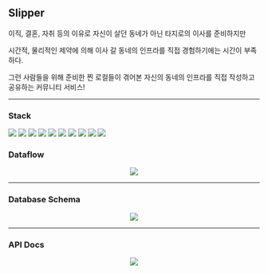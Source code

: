 
## Slipper
이직, 결혼, 자취 등의 이유로 자신이 살던 동네가 아닌 타지로의 이사를 준비하지만

시간적, 물리적인 제약에 의해 이사 갈 동네의 인프라를 직접 경험하기에는 시간이 부족하다.

그런 사람들을 위해 준비한 찐 로컬들이 겪어본 자신의 동네의 인프라를 직접 작성하고 공유하는 커뮤니티 서비스!

---



### Stack
<img src="https://img.shields.io/badge/Javascript-F7DF1E?style=for-the-badge&logo=Javascript&logoColor=black">
<img src="https://img.shields.io/badge/Typescript-3178C6?style=for-the-badge&logo=Typescript&logoColor=black">
<img src="https://img.shields.io/badge/NestJS-E0234E?style=for-the-badge&logo=NestJS&logoColor=black">
<img src="https://img.shields.io/badge/GraphQL-E10098?style=for-the-badge&logo=GraphQL&logoColor=black">
<img src="https://img.shields.io/badge/Docker-2496ED?style=for-the-badge&logo=Docker&logoColor=black">
<img src="https://img.shields.io/badge/MySQL-4479A1?style=for-the-badge&logo=MySQL&logoColor=black">
<img src="https://img.shields.io/badge/ElasticSearch-005571?style=for-the-badge&logo=ElasticSearch&logoColor=black">
<img src="https://img.shields.io/badge/Logstash-005571?style=for-the-badge&logo=Logstash&logoColor=black">
<img src="https://img.shields.io/badge/Redis-DC382D?style=for-the-badge&logo=Redis&logoColor=black">
<img src="https://img.shields.io/badge/Google Cloud Platform-4285F4?style=for-the-badge&logo=Google&logoColor=black">


### Dataflow

<center>
<img src="https://s3.us-west-2.amazonaws.com/secure.notion-static.com/cfcd1f75-12a3-4d57-8893-d918a015a206/7%E1%84%90%E1%85%B5%E1%86%B7_dataflow.png?X-Amz-Algorithm=AWS4-HMAC-SHA256&X-Amz-Content-Sha256=UNSIGNED-PAYLOAD&X-Amz-Credential=AKIAT73L2G45EIPT3X45%2F20220528%2Fus-west-2%2Fs3%2Faws4_request&X-Amz-Date=20220528T041133Z&X-Amz-Expires=86400&X-Amz-Signature=0a662bbe06bf90103d81626e4406caf22a4abba0e7e8ecfedfec0ea072b46d73&X-Amz-SignedHeaders=host&response-content-disposition=filename%20%3D%227%25E1%2584%2590%25E1%2585%25B5%25E1%2586%25B7%2520dataflow.png%22&x-id=GetObject"/>
</center>

---

### Database Schema

<center>
<img src="https://s3.us-west-2.amazonaws.com/secure.notion-static.com/553b36d3-d975-4a11-a2fe-d3b54134bbf2/slipper-ERD.png?X-Amz-Algorithm=AWS4-HMAC-SHA256&X-Amz-Content-Sha256=UNSIGNED-PAYLOAD&X-Amz-Credential=AKIAT73L2G45EIPT3X45%2F20220528%2Fus-west-2%2Fs3%2Faws4_request&X-Amz-Date=20220528T040555Z&X-Amz-Expires=86400&X-Amz-Signature=5f4b227c66aaecae86afc4accef6e472cb9893c538348e018510179d9869b42b&X-Amz-SignedHeaders=host&response-content-disposition=filename%20%3D%22slipper-ERD.png%22&x-id=GetObject"/>
</center>

---

### API Docs

<center>
<img src="https://s3.us-west-2.amazonaws.com/secure.notion-static.com/66e64421-228c-4259-a88a-9732e9858e80/%E1%84%89%E1%85%B3%E1%84%8F%E1%85%B3%E1%84%85%E1%85%B5%E1%86%AB%E1%84%89%E1%85%A3%E1%86%BA_2022-05-27_%E1%84%8B%E1%85%A9%E1%84%8C%E1%85%A5%E1%86%AB_10.31.54.png?X-Amz-Algorithm=AWS4-HMAC-SHA256&X-Amz-Content-Sha256=UNSIGNED-PAYLOAD&X-Amz-Credential=AKIAT73L2G45EIPT3X45%2F20220528%2Fus-west-2%2Fs3%2Faws4_request&X-Amz-Date=20220528T035143Z&X-Amz-Expires=86400&X-Amz-Signature=0264e8dd95e1d6562e745ba444ad9faf1a19bf9ebf156ab486071d6b0be0a035&X-Amz-SignedHeaders=host&response-content-disposition=filename%20%3D%22%25E1%2584%2589%25E1%2585%25B3%25E1%2584%258F%25E1%2585%25B3%25E1%2584%2585%25E1%2585%25B5%25E1%2586%25AB%25E1%2584%2589%25E1%2585%25A3%25E1%2586%25BA%25202022-05-27%2520%25E1%2584%258B%25E1%2585%25A9%25E1%2584%258C%25E1%2585%25A5%25E1%2586%25AB%252010.31.54.png%22&x-id=GetObject"/>
</center>

